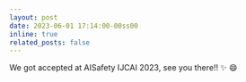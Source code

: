 ```yaml
---
layout: post
date: 2023-06-01 17:14:00-00ss00
inline: true
related_posts: false
---
```


We got accepted at AISafety IJCAI 2023, see you there!! :sparkles: :smile: